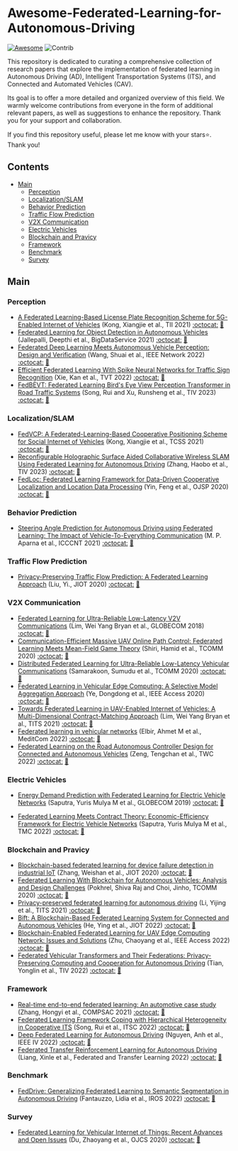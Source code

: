 # Awesome-Federated-Learning-for-Autonomous-Driving

[![Awesome](https://cdn.rawgit.com/sindresorhus/awesome/d7305f38d29fed78fa85652e3a63e154dd8e8829/media/badge.svg)](https://github.com/sindresorhus/awesome)
<img src="https://img.shields.io/badge/Contributions-Welcome-278ea5" alt="Contrib"/> 


This repository is dedicated to curating a comprehensive collection of research papers that explore the implementation of federated learning in Autonomous Driving (AD), Intelligent Transportation Systems (ITS), and Connected and Automated Vehicles (CAV).

Its goal is to offer a more detailed and organized overview of this field. We warmly welcome contributions from everyone in the form of additional relevant papers, as well as suggestions to enhance the repository. Thank you for your support and collaboration.

If you find this repository useful, please let me know with your stars:star:. Thank you!

## Contents
- [Main](#main)
  - [Perception](#perception)
  - [Localization/SLAM](#localization)
  - [Behavior Prediction](#behavior)
  - [Traffic Flow Prediction](#trafficflow)
  - [V2X Communication](#v2x)
  - [Electric Vehicles](#electric)
  - [Blockchain and Pravicy](#blockchain)
  - [Framework](#framework)
  - [Benchmark](#benchmark)
  - [Survey](#survey)


<a name="main" />

## Main

### Perception
+ [A Federated Learning-Based License Plate Recognition Scheme for 5G-Enabled Internet of Vehicles](10.1109/TII.2021.3067324) (Kong, Xiangjie et al., TII 2021) [:octocat:]() [:book:](./citations/kong2021federated.txt)
+ [Federated Learning for Object Detection in Autonomous Vehicles](10.1109/BigDataService52369.2021.00018) (Jallepalli, Deepthi et al., BigDataService 2021) [:octocat:]() [:book:](./citations/jallepalli2021federated.txt)
+ [Federated Deep Learning Meets Autonomous Vehicle Perception: Design and Verification](10.1109/MNET.104.2100403) (Wang, Shuai et al., IEEE Network 2022) [:octocat:]() [:book:](./citations/wang2022federated.txt)
+ [Efficient Federated Learning With Spike Neural Networks for Traffic Sign Recognition](10.1109/TVT.2022.3178808) (Xie, Kan et al., TVT 2022) [:octocat:]() [:book:](./citations/xie2022efficient.txt)
+ [FedBEVT: Federated Learning Bird's Eye View Perception Transformer in Road Traffic Systems](https://ieeexplore.ieee.org/document/10236488) (Song, Rui and Xu, Runsheng et al., TIV 2023) [:octocat:](https://github.com/rruisong/FedBEVT) [:book:](./citations/yu2019federated.txt)

<a name="perception" />

### Localization/SLAM
+ [FedVCP: A Federated-Learning-Based Cooperative Positioning Scheme for Social Internet of Vehicles](10.1109/TCSS.2021.3062053) (Kong, Xiangjie et al., TCSS 2021) [:octocat:]() [:book:](./citations/kong2021fedvcp.txt)
+ [Reconfigurable Holographic Surface Aided Collaborative Wireless SLAM Using Federated Learning for Autonomous Driving](10.1109/TIV.2023.3285592) (Zhang, Haobo et al., TIV 2023) [:octocat:]() [:book:](./citations/zhang2023reconfigurable.txt)
+ [FedLoc: Federated Learning Framework for Data-Driven Cooperative Localization and Location Data Processing](10.1109/OJSP.2020.3036276) (Yin, Feng et al., OJSP 2020) [:octocat:]() [:book:](./citations/yin2020fedloc.txt)

<a name="localization" />


### Behavior Prediction
+ [Steering Angle Prediction for Autonomous Driving using Federated Learning: The Impact of Vehicle-To-Everything Communication](10.1109/ICCCNT51525.2021.9580097) (M. P. Aparna et al., ICCCNT 2021) [:octocat:]() [:book:](./citations/aparna2021steering.txt)

<a name="behavior" />


### Traffic Flow Prediction
+ [Privacy-Preserving Traffic Flow Prediction: A Federated Learning Approach](10.1109/JIOT.2020.2991401) (Liu, Yi., JIOT 2020) [:octocat:]() [:book:](./citations/liu2020privacy.txt)

<a name="trafficflow" />

### V2X Communication
+ [Federated Learning for Ultra-Reliable Low-Latency V2V Communications](10.1109/GLOCOM.2018.8647927) (Lim, Wei Yang Bryan et al., GLOBECOM 2018) [:octocat:]() [:book:](./citations/samarakoon2018federated.txt)
+ [Communication-Efficient Massive UAV Online Path Control: Federated Learning Meets Mean-Field Game Theory](10.1109/TCOMM.2020.3017281) (Shiri, Hamid et al., TCOMM 2020) [:octocat:]() [:book:](./citations/shiri2020communication.txt)
+ [Distributed Federated Learning for Ultra-Reliable Low-Latency Vehicular Communications](10.1109/MeditCom55741.2022.9928621) (Samarakoon, Sumudu et al., TCOMM 2020) [:octocat:]() [:book:](./citations/samarakoon2020tcomm.txt)
+ [Federated Learning in Vehicular Edge Computing: A Selective Model Aggregation Approach](10.1109/ACCESS.2020.2968399) (Ye, Dongdong et al., IEEE Access 2020) [:octocat:]() [:book:](./citations/ye2020federated.txt)
+ [Towards Federated Learning in UAV-Enabled Internet of Vehicles: A Multi-Dimensional Contract-Matching Approach](10.1109/TITS.2021.3056341) (Lim, Wei Yang Bryan et al., TITS 2021) [:octocat:]() [:book:](./citations/lim2021towards.txt)
+ [Federated learning in vehicular networks](10.1109/MeditCom55741.2022.9928621) (Elbir, Ahmet M et al., MeditCom 2022) [:octocat:]() [:book:](./citations/elbir2022federated.txt)
+ [Federated Learning on the Road Autonomous Controller Design for Connected and Autonomous Vehicles](10.1109/TWC.2022.3183996) (Zeng, Tengchan et al., TWC 2022) [:octocat:]() [:book:](./citations/zeng2022federated.txt)

<a name="v2x" />


### Electric Vehicles
+ [Energy Demand Prediction with Federated Learning for Electric Vehicle Networks](10.1109/GLOBECOM38437.2019.9013587) (Saputra, Yuris Mulya M et al., GLOBECOM 2019) [:octocat:]() [:book:](./citations/aputra2019energy.txt)

+ [Federated Learning Meets Contract Theory: Economic-Efficiency Framework for Electric Vehicle Networks](10.1109/TMC.2020.3045987) (Saputra, Yuris Mulya M et al., TMC 2022) [:octocat:]() [:book:](./citations/saputra2022federated.txt)

<a name="electric" />


### Blockchain and Pravicy
+ [Blockchain-based federated learning for device failure detection in industrial IoT](10.1109/JIOT.2020.3032544) (Zhang, Weishan et al., JIOT 2020) [:octocat:]() [:book:](./citations/zhang2020blockchain.txt)
+ [Federated Learning With Blockchain for Autonomous Vehicles: Analysis and Design Challenges](10.1109/TCOMM.2020.2990686) (Pokhrel, Shiva Raj and Choi, Jinho, TCOMM 2020) [:octocat:]() [:book:](./citations/pokhrel2020federated.txt)
+ [Privacy-preserved federated learning for autonomous driving](10.1109/TITS.2021.3081560) (Li, Yijing et al., TITS 2021) [:octocat:]() [:book:](./citations/li2021privacy.txt)
+ [Bift: A Blockchain-Based Federated Learning System for Connected and Autonomous Vehicles](10.1109/JIOT.2021.3135342) (He, Ying et al., JIOT 2022) [:octocat:]() [:book:](./citations/he2021bift.txt)
+ [Blockchain-Enabled Federated Learning for UAV Edge Computing Network: Issues and Solutions](10.1109/ACCESS.2022.3174865) (Zhu, Chaoyang et al., IEEE Access 2022) [:octocat:]() [:book:](./citations/zhu2022blockchain.txt)
+ [Federated Vehicular Transformers and Their Federations: Privacy-Preserving Computing and Cooperation for Autonomous Driving](10.1109/TIV.2022.3197815) (Tian, Yonglin et al., TIV 2022) [:octocat:]() [:book:](./citations/tian2022federated.txt)

<a name="blockchain" />


### Framework
+ [Real-time end-to-end federated learning: An automotive case study](10.1109/COMPSAC51774.2021.00070) (Zhang, Hongyi et al., COMPSAC 2021) [:octocat:]() [:book:](./citations/zhang2021real.txt)
+ [Federated Learning Framework Coping with Hierarchical Heterogeneity in Cooperative ITS](10.1109/ITSC55140.2022.9922064) (Song, Rui et al., ITSC 2022) [:octocat:]() [:book:](./citations/song2022federated.txt)
+ [Deep Federated Learning for Autonomous Driving](10.1109/IV51971.2022.9827020) (Nguyen, Anh et al., IEEE IV 2022) [:octocat:]() [:book:](./citations/nguyen2022deep.txt)
+ [Federated Transfer Reinforcement Learning for Autonomous Driving](10.1007/978-3-031-11748-0_15) (Liang, Xinle et al., Federated and Transfer Learning 2022) [:octocat:]() [:book:](./citations/liang2023federated.txt)

<a name="framework" />


### Benchmark
+ [FedDrive: Generalizing Federated Learning to Semantic Segmentation in Autonomous Driving](https://ieeexplore.ieee.org/abstract/document/9981098/) (Fantauzzo, Lidia et al., IROS 2022) [:octocat:](https://feddrive.github.io) [:book:](./citations/fantauzzo2022feddrive.txt)

<a name="benchmark" />


### Survey
+ [Federated Learning for Vehicular Internet of Things: Recent Advances and Open Issues](10.1109/OJCS.2020.2992630) (Du, Zhaoyang et al., OJCS 2020) [:octocat:]() [:book:](./citations/du2020federated.txt)

<a name="survey" />
